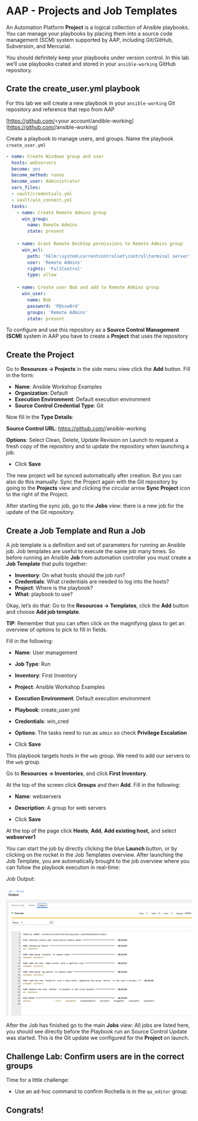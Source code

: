 # AAP - Projects and Job Templates

An Automation Platform **Project** is a logical collection of Ansible playbooks. You can manage your playbooks by placing them into a source code management (SCM) system supported by AAP, including Git/GitHub, Subversion, and Mercurial.

You should definitely keep your playbooks under version control. In this lab we’ll use playbooks crated and stored in your `ansible-working` GitHub repository.



## Crate the create_user.yml playbook

For this lab we will create a new playbook in your  `ansible-working` Git repository and reference that repo from AAP 

[https://github.com/<your account/andible-working](https://github.com/<your account>/ansible-working)

Create a playbook to manage users, and groups. Name the playbook `create_user.yml`

```yaml
- name: Create Windows group and user
  hosts: webservers
  become: yes
  become_method: runas
  become_user: Administrator
  vars_files:
  - vault/credentials.yml
  - vault/win_connect.yml
  tasks:
    - name: Create Remote Admins group
      win_group:
        name: Remote Admins
        state: present

    - name: Grant Remote Desktop permissions to Remote Admins group
      win_acl:
        path: 'hklm:\system\currentcontrolset\control\terminal server'
        user: 'Remote Admins'
        rights: 'FullControl'
        type: allow

    - name: Create user Bob and add to Remote Admins group
      win_user:
        name: Bob
        password: 'P@ssw0rd'
        groups: 'Remote Admins'
        state: present
```

To configure and use this repository as a **Source Control Management (SCM)** system in AAP you have to create a **Project** that uses the repository



## Create the Project

Go to **Resources → Projects** in the side menu view click the **Add** button. Fill in the form: 

* **Name**: Ansible Workshop Examples
* **Organization**: Default
* **Execution Environment**: Default execution environment
* **Source Control Credential Type**: Git

Now fill in the **Type Details**: 

**Source Control URL**: https://github.com/<your account>/ansible-working

**Options**: Select Clean, Delete, Update Revision on Launch to request a fresh copy of the repository and to update the repository when launching a job.

* Click **Save**

The new project will be synced automatically after creation. But you can also do this manually: Sync the Project again with the Git repository by going to the **Projects** view and clicking the circular arrow **Sync Project** icon to the right of the Project.

After starting the sync job, go to the **Jobs** view: there is a new job for the update of the Git repository.



## Create a Job Template and Run a Job

A job template is a definition and set of parameters for running an Ansible job. Job templates are useful to execute the same job many times. So before running an Ansible **Job** from automation controller you must create a **Job Template** that pulls together:

- **Inventory**: On what hosts should the job run?
- **Credentials**: What credentials are needed to log into the hosts?
- **Project**: Where is the playbook?
- **What**: playbook to use?

Okay, let’s do that: Go to the **Resources -> Templates**, click the **Add** button and choose **Add job template**.



**TIP**: Remember that you can often click on the magnifying glass to get an overview of options to pick to fill in fields.

Fill in the following: 

* **Name**: User management

* **Job Type**: Run

* **Inventory**: First Inventory

* **Project**: Ansible Workshop Examples

* **Execution Environment**: Default execution environment 

* **Playbook**: create_user.yml

* **Credentials**: win_cred

* **Options**: The tasks need to run as `admin` so check **Privilege Escalation**

* Click **Save**



This playbook targets hosts in the `web` group. We need to add our servers to the `web` group. 

Go to **Resources → Inventories**, and click **First Inventory**. 

At the top of the screen click **Groups** and then **Add**. Fill in the following: 

* **Name**: webservers

* **Description**: A group for web servers

* Click **Save**

At the top of the page click **Hosts**, **Add**, **Add existing host,** and select **webserver1**





You can start the job by directly clicking the blue **Launch** button, or by clicking on the rocket in the Job Templates overview. After launching the Job Template, you are automatically brought to the job overview where you can follow the playbook execution in real-time:



Job Output: 

![image-20220223001406020](images/image-20220223001406020.png)

After the Job has finished go to the main **Jobs** view: All jobs are listed here, you should see directly before the Playbook run an Source Control Update was started. This is the Git update we configured for the **Project** on launch.



## Challenge Lab: Confirm users are in the correct groups

Time for a little challenge:

- Use an ad-hoc command to confirm Rochella is in the `qa_editor` group.



## Congrats! 
